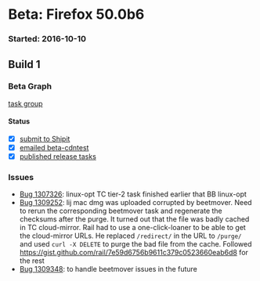 # Beta: Firefox 50.0b6

### Started: 2016-10-10

## Build 1

### Beta Graph
[task group](https://tools.taskcluster.net/push-inspector/#/ab1WuG6YSvSXJNEx95fakw)


#### Status
- [x] [submit to Shipit](https://wiki.mozilla.org/Release:Release_Automation_on_Mercurial:Starting_a_Release#Submit_to_Ship_It)
- [x] [emailed beta-cdntest](../how-tos/relpro.md#1-email-drivers-re-release-live-on-test-channel)
- [x] [published release tasks](../how-tos/relpro.md#3-publish-release)

### Issues
- [Bug 1307326](https://bugzil.la/1307326): linux-opt TC tier-2 task finished earlier that BB linux-opt
- [Bug 1309252](https://bugzil.la/1309252): lij mac dmg was uploaded corrupted by beetmover. Need to rerun the corresponding beetmover task and regenerate the checksums after the purge. It turned out that the file was badly cached in TC cloud-mirror. Rail had to use a one-click-loaner to be able to get the cloud-mirror URLs. He replaced `/redirect/` in the URL to `/purge/` and used `curl -X DELETE` to purge the bad file from the cache. Followed https://gist.github.com/rail/7e59d6756b9611c379c0523660eab6d8 for the rest
- [Bug 1309348](https://bugzil.la/1309348): to handle beetmover issues in the future


